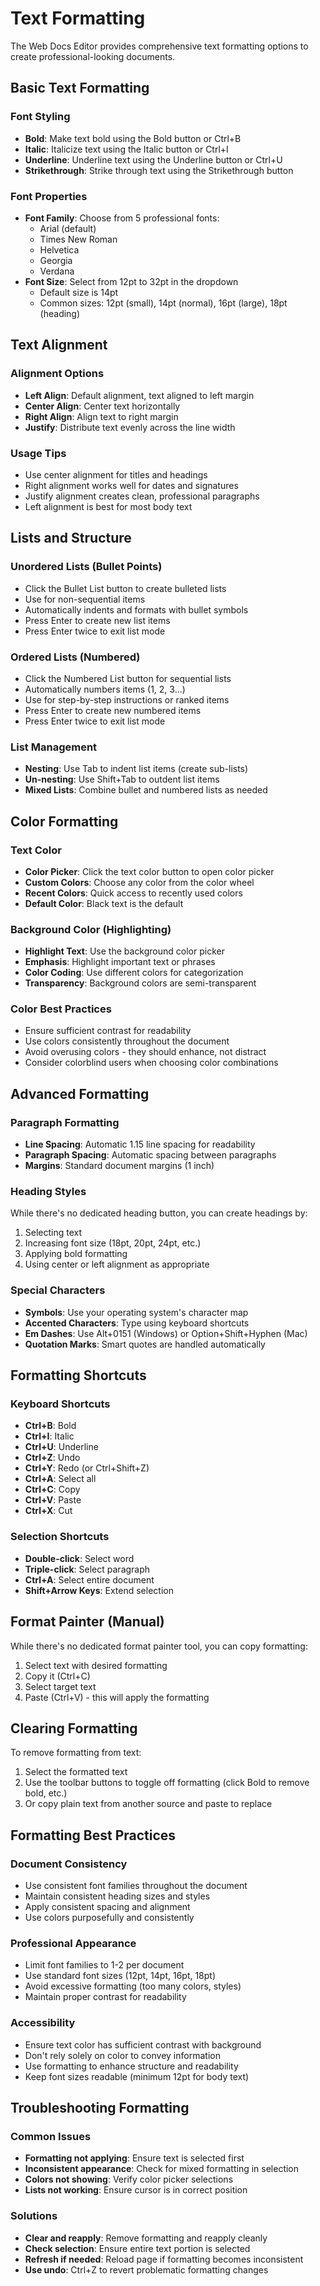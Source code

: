 # Text Formatting

The Web Docs Editor provides comprehensive text formatting options to create professional-looking documents.

## Basic Text Formatting

### Font Styling
- **Bold**: Make text bold using the Bold button or Ctrl+B
- **Italic**: Italicize text using the Italic button or Ctrl+I
- **Underline**: Underline text using the Underline button or Ctrl+U
- **Strikethrough**: Strike through text using the Strikethrough button

### Font Properties
- **Font Family**: Choose from 5 professional fonts:
  - Arial (default)
  - Times New Roman
  - Helvetica
  - Georgia
  - Verdana
- **Font Size**: Select from 12pt to 32pt in the dropdown
  - Default size is 14pt
  - Common sizes: 12pt (small), 14pt (normal), 16pt (large), 18pt (heading)

## Text Alignment

### Alignment Options
- **Left Align**: Default alignment, text aligned to left margin
- **Center Align**: Center text horizontally
- **Right Align**: Align text to right margin
- **Justify**: Distribute text evenly across the line width

### Usage Tips
- Use center alignment for titles and headings
- Right alignment works well for dates and signatures
- Justify alignment creates clean, professional paragraphs
- Left alignment is best for most body text

## Lists and Structure

### Unordered Lists (Bullet Points)
- Click the Bullet List button to create bulleted lists
- Use for non-sequential items
- Automatically indents and formats with bullet symbols
- Press Enter to create new list items
- Press Enter twice to exit list mode

### Ordered Lists (Numbered)
- Click the Numbered List button for sequential lists
- Automatically numbers items (1, 2, 3...)
- Use for step-by-step instructions or ranked items
- Press Enter to create new numbered items
- Press Enter twice to exit list mode

### List Management
- **Nesting**: Use Tab to indent list items (create sub-lists)
- **Un-nesting**: Use Shift+Tab to outdent list items
- **Mixed Lists**: Combine bullet and numbered lists as needed

## Color Formatting

### Text Color
- **Color Picker**: Click the text color button to open color picker
- **Custom Colors**: Choose any color from the color wheel
- **Recent Colors**: Quick access to recently used colors
- **Default Color**: Black text is the default

### Background Color (Highlighting)
- **Highlight Text**: Use the background color picker
- **Emphasis**: Highlight important text or phrases
- **Color Coding**: Use different colors for categorization
- **Transparency**: Background colors are semi-transparent

### Color Best Practices
- Ensure sufficient contrast for readability
- Use colors consistently throughout the document
- Avoid overusing colors - they should enhance, not distract
- Consider colorblind users when choosing color combinations

## Advanced Formatting

### Paragraph Formatting
- **Line Spacing**: Automatic 1.15 line spacing for readability
- **Paragraph Spacing**: Automatic spacing between paragraphs
- **Margins**: Standard document margins (1 inch)

### Heading Styles
While there's no dedicated heading button, you can create headings by:
1. Selecting text
2. Increasing font size (18pt, 20pt, 24pt, etc.)
3. Applying bold formatting
4. Using center or left alignment as appropriate

### Special Characters
- **Symbols**: Use your operating system's character map
- **Accented Characters**: Type using keyboard shortcuts
- **Em Dashes**: Use Alt+0151 (Windows) or Option+Shift+Hyphen (Mac)
- **Quotation Marks**: Smart quotes are handled automatically

## Formatting Shortcuts

### Keyboard Shortcuts
- **Ctrl+B**: Bold
- **Ctrl+I**: Italic
- **Ctrl+U**: Underline
- **Ctrl+Z**: Undo
- **Ctrl+Y**: Redo (or Ctrl+Shift+Z)
- **Ctrl+A**: Select all
- **Ctrl+C**: Copy
- **Ctrl+V**: Paste
- **Ctrl+X**: Cut

### Selection Shortcuts
- **Double-click**: Select word
- **Triple-click**: Select paragraph
- **Ctrl+A**: Select entire document
- **Shift+Arrow Keys**: Extend selection

## Format Painter (Manual)

While there's no dedicated format painter tool, you can copy formatting:
1. Select text with desired formatting
2. Copy it (Ctrl+C)
3. Select target text
4. Paste (Ctrl+V) - this will apply the formatting

## Clearing Formatting

To remove formatting from text:
1. Select the formatted text
2. Use the toolbar buttons to toggle off formatting (click Bold to remove bold, etc.)
3. Or copy plain text from another source and paste to replace

## Formatting Best Practices

### Document Consistency
- Use consistent font families throughout the document
- Maintain consistent heading sizes and styles
- Apply consistent spacing and alignment
- Use colors purposefully and consistently

### Professional Appearance
- Limit font families to 1-2 per document
- Use standard font sizes (12pt, 14pt, 16pt, 18pt)
- Avoid excessive formatting (too many colors, styles)
- Maintain proper contrast for readability

### Accessibility
- Ensure text color has sufficient contrast with background
- Don't rely solely on color to convey information
- Use formatting to enhance structure and readability
- Keep font sizes readable (minimum 12pt for body text)

## Troubleshooting Formatting

### Common Issues
- **Formatting not applying**: Ensure text is selected first
- **Inconsistent appearance**: Check for mixed formatting in selection
- **Colors not showing**: Verify color picker selections
- **Lists not working**: Ensure cursor is in correct position

### Solutions
- **Clear and reapply**: Remove formatting and reapply cleanly
- **Check selection**: Ensure entire text portion is selected
- **Refresh if needed**: Reload page if formatting becomes inconsistent
- **Use undo**: Ctrl+Z to revert problematic formatting changes
